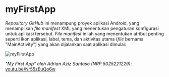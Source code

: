 # myFirstApp
_Repository GitHub_ ini menampung proyek aplikasi Android, yang menampilkan _file manifest_ XML yang menentukan pengaturan konfigurasi untuk aplikasi tersebut. _File manifest_ inilah yang menentukan atribut penting seperti ikon aplikasi, label, tema, dan aktivitas utama (_file_ bernama "MainActivity") yang akan dijalankan saat aplikasi dimulai:

![myFirstApp](https://github.com/user-attachments/assets/d867068f-c585-4fbb-9129-0a2fce367693)

_"My First App" oleh Adrian Aziz Santoso (NRP 5025221229)_: [youtu.be/Nr55zEuQo6w](https://www.youtube.com/watch?v=Nr55zEuQo6w)
